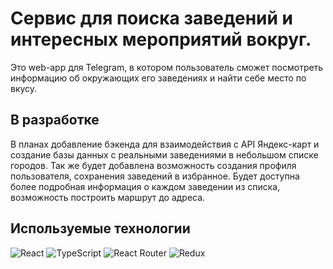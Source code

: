 # Сервис для поиска заведений и интересных мероприятий вокруг.

Это web-app для Telegram, в котором пользователь сможет посмотреть информацию об окружающих его заведениях и найти себе место по вкусу.

## В разработке

В планах добавление бэкенда для взаимодействия с API Яндекс-карт и создание базы данных с реальными заведениями в небольшом списке городов. Так же будет добавлена возможность создания профиля пользователя, сохранения заведений в избранное. Будет доступна более подробная информация о каждом заведении из списка, возможность построить маршрут до адреса.

## Используемые технологии
![React](https://img.shields.io/badge/react-%2320232a.svg?style=for-the-badge&logo=react&logoColor=%2361DAFB)
![TypeScript](https://img.shields.io/badge/typescript-%23007ACC.svg?style=for-the-badge&logo=typescript&logoColor=white)
![React Router](https://img.shields.io/badge/React_Router-CA4245?style=for-the-badge&logo=react-router&logoColor=white)
![Redux](https://img.shields.io/badge/redux-%23593d88.svg?style=for-the-badge&logo=redux&logoColor=white)
